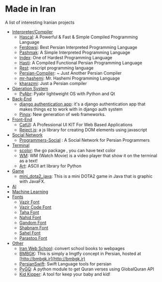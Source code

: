 # Made in Iran
A list of interesting Iranian projects

- [Interpreter/Compiler](#i-c)
  - [Hascal](https://github.com/hascal/hascal): A Powerful & Fast & Simple Compiled Programming Language
  - [Ferdowsi](https://github.com/Ferdowsi-lang/Ferdowsi-Python-Interpreter): Best Persian Interpreted Programming Language
  - [Pashmak](https://github.com/pashmaklang/pashmak): A Simple Interpreted Programming Language
  - [Index](https://github.com/index-lang/Pandex): One of Hardest Programming Language
  - [Hasti](https://github.com/hasti-lang/compiler): A Compiled Functional Persian Programming Language
  - [Rest](https://github.com/mak12776/rest): rescript programming language 
  - [Persian-Compiler](https://github.com/mahi97/Persian-Compiler):  ~ Just Another Persian Compiler 
  - [mr-hashemi](https://github.com/mr-hashemi/mr-hashemi): Mr. Hashemi Programming Language 
  - [kharazmi](https://github.com/k3rn3l-p4n1c/kharazmi):  Just a Persian compiler 
- [Operation System](#os)
  - [PyAbr](https://github.com/PyFarsi/pyabr):  Pyabr lightweight OS with Python and Qt 
- [Back-End](#backend)
  - [django authentication app](https://github.com/m-moein98/django-authentication-app): it's a django authentication app that makes things ez to work with in django auth system 
  - [Pinox](https://github.com/pinoox/pinoox): New generation of web frameworks.
- [Front-End](#frontend)
  - [CatUI](https://github.com/AliChraghi/CatUI):  A Professional UI KIT For Web Based Applications 
  - [Reject.js](https://github.com/rejectjs/reject):  a js library for creating DOM elements using javascript 
- [Social Network](#sw)
  - [Programmers-Social](https://github.com/mskf1383/Programmers-Social) : A Social Network for Persian Programmers
- [Terminal](#term)
  - [scolor](https://github.com/sina-yeganeh/scolor):  the go package , you can have text color 
  - [WM](https://github.com/pycdr/WM): WM (Watch Movie) is a video player that show it on the terminal as a text!
  - [Art](https://github.com/sepandhaghighi/art): ASCII art library for Python 
- [Game](#game)
  - [mini_dota2_java](https://github.com/kiasar/mini_dota2_java):  This is a mini DOTA2 game in Java that is graphic with JavaFX. 
- [AI](#ai)
- [Machine Learning](#ml)
- [Fonts](#fonts)
  - [Vazir Font](https://github.com/rastikerdar/vazir-font)
  - [Vazir Code Font](https://github.com/rastikerdar/vazir-code-font)
  - [Taha Font](https://github.com/rastikerdar/tanha-font)
  - [Nahid Font](https://github.com/rastikerdar/nahid-font)
  - [Gandom Font](https://github.com/rastikerdar/gandom-font)
  - [Shabnam Font](https://github.com/rastikerdar/shabnam-font)
  - [Sahel Font](https://github.com/rastikerdar/sahel-font)
  - [Parastoo Font](https://github.com/rastikerdar/parastoo-font)
- [Other](#other)
  - [Iran Web School](https://github.com/iran-web-school/web-school-books):  convert school books to webpages 
  - [BMBGK](https://github.com/jadijadi/re-lmgtfy): This is simply a lmgtfy concept in Persian, hosted at [http://bmbgk.ir](http://bmbgk.ir)
  - [PersianSwift](https://github.com/omidgolparvar/PersianSwift): Swift Language tools for persian
  - [PyGQ](https://github.com/farooqkz/PyGQ): A python module to get Quran verses using GlobalQuran API 
  - [Kid Kipper](https://github.com/sina-yeganeh/kid-keeper): A tool for keep your baby and kid! 
